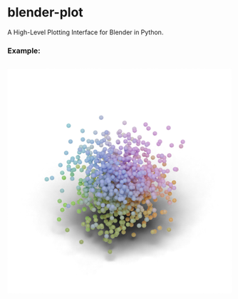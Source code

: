 # blender-plot
A High-Level Plotting Interface for Blender in Python.

### Example:

```python:examples/standard_normal.py

```
![Output Image](examples/standard_normal.png)
